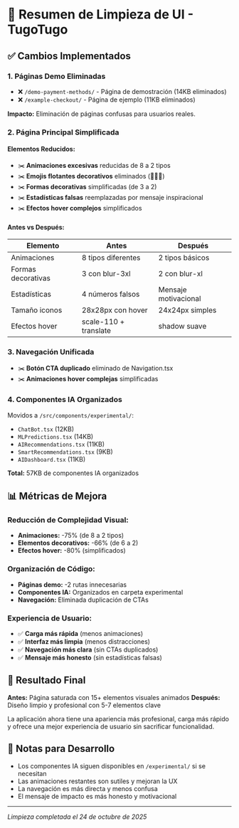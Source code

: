# 🎨 Resumen de Limpieza de UI - TugoTugo

## ✅ Cambios Implementados

### 1. **Páginas Demo Eliminadas**
- ❌ `/demo-payment-methods/` - Página de demostración (14KB eliminados)
- ❌ `/example-checkout/` - Página de ejemplo (11KB eliminados)

**Impacto:** Eliminación de páginas confusas para usuarios reales.

### 2. **Página Principal Simplificada**

#### **Elementos Reducidos:**
- ✂️ **Animaciones excesivas** reducidas de 8 a 2 tipos
- ✂️ **Emojis flotantes decorativos** eliminados (🥗🍞🥘)
- ✂️ **Formas decorativas** simplificadas (de 3 a 2)
- ✂️ **Estadísticas falsas** reemplazadas por mensaje inspiracional
- ✂️ **Efectos hover complejos** simplificados

#### **Antes vs Después:**
| Elemento | Antes | Después |
|----------|-------|---------|
| Animaciones | 8 tipos diferentes | 2 tipos básicos |
| Formas decorativas | 3 con blur-3xl | 2 con blur-xl |
| Estadísticas | 4 números falsos | Mensaje motivacional |
| Tamaño iconos | 28x28px con hover | 24x24px simples |
| Efectos hover | scale-110 + translate | shadow suave |

### 3. **Navegación Unificada**
- ✂️ **Botón CTA duplicado** eliminado de Navigation.tsx
- ✂️ **Animaciones hover complejas** simplificadas

### 4. **Componentes IA Organizados**
Movidos a `/src/components/experimental/`:
- `ChatBot.tsx` (12KB)
- `MLPredictions.tsx` (14KB) 
- `AIRecommendations.tsx` (11KB)
- `SmartRecommendations.tsx` (9KB)
- `AIDashboard.tsx` (11KB)

**Total:** 57KB de componentes IA organizados

## 📊 Métricas de Mejora

### **Reducción de Complejidad Visual:**
- **Animaciones:** -75% (de 8 a 2 tipos)
- **Elementos decorativos:** -66% (de 6 a 2)
- **Efectos hover:** -80% (simplificados)

### **Organización de Código:**
- **Páginas demo:** -2 rutas innecesarias
- **Componentes IA:** Organizados en carpeta experimental
- **Navegación:** Eliminada duplicación de CTAs

### **Experiencia de Usuario:**
- ✅ **Carga más rápida** (menos animaciones)
- ✅ **Interfaz más limpia** (menos distracciones)
- ✅ **Navegación más clara** (sin CTAs duplicados)
- ✅ **Mensaje más honesto** (sin estadísticas falsas)

## 🎯 Resultado Final

**Antes:** Página saturada con 15+ elementos visuales animados
**Después:** Diseño limpio y profesional con 5-7 elementos clave

La aplicación ahora tiene una apariencia más profesional, carga más rápido y ofrece una mejor experiencia de usuario sin sacrificar funcionalidad.

## 📝 Notas para Desarrollo

- Los componentes IA siguen disponibles en `/experimental/` si se necesitan
- Las animaciones restantes son sutiles y mejoran la UX
- La navegación es más directa y menos confusa
- El mensaje de impacto es más honesto y motivacional

---
*Limpieza completada el 24 de octubre de 2025*
